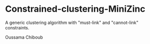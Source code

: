 # Constrained-clustering-MiniZinc

A generic clustering algorithm with "must-link" and "cannot-link" constraints.

Oussama Chiboub

